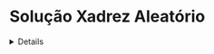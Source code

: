  # Solução Xadrez Aleatório

<details>
<br>

Devemos imprimir a quantidade de estados válidos, observe que um estado difere de outro baseado na posição do rei e torres, assim, ignorando os peões, a quantidade de estados validos é a quantidade de maneiras diferentes que podemos posicionar o rei e as torres, dito isso, vamos começar dividimos o problema em 3 casos:
- **Nenhuma torre**:
	Nesse caso, apenas podemos colocar o rei em uma posição qualquer, como temos $N$ posições, teremos $N$ estados válidos.
- **Uma torre**:
	Nesse caso, colocando o rei em uma posição qualquer, teremos $N-1$ posições para a torre, assim a quantidade de estados validos é $$N * (N-1)$$.
	Observe que $N * N-1 = \frac{N!}{(N-2)!} =  A^{N}_{2}$, ou seja, para casos assim, basta o arranjo da quantidade de espaços pela quantidade de peças. (Importante para o terceiro caso).
- **Duas torres**:
	Nesse caso, poderiamos continuar a ideia do caso anterior e supor que a quantidade de estados é $A^{N}_{3}$, no entanto temos a restrição que o rei deve estar entre as duas torre.
	Escolheremos uma das permutações possiveis dentro do $A^{N}_{3}$, por exemplo $a, b, c$ tal que  $0 \le a, b, c < N$, observe que $a, b, c$ não estão nescessariamente em ordem, no entanto escolheremos o menor e o maior valor para serem colocadas as torres e o outro valor será colocado o rei, assim, satisfazemos a condição.
	No entanto o que difere a permutação acima de $a, c, b$? absolutamente nada, o maior e o menor número, que são os mesmos, ainda serão torres e o outro número o rei. (observe que as duas permutações são validas e diferentes dentro do arranjo devido a ordem diferente dos fatores). 
	Portanto, basta eliminarmos as permutações nos quais os números se repetem, o que é feito pela combinação.
	Logo o número de casos possiveis é $C^{N}_{3} = \frac{N!}{3! * (N-3)!} = \frac{N * (N-1) * (N-2)}{6}$.

### Código:

<details>
<summary>C++</summary>
<br>
	
``` C++
#include <bits/stdc++.h>
using namespace std;

#define ll long long

int main() {
    ll n, t;
    cin >> n >> t;

    if (t == 0) cout << n << endl;
    else if (t == 1) cout << n * (n-1) << endl;
    else if (t == 2) cout << (n * (n-1) * (n-2))/6 << endl;
}
```

</details>

</details>

